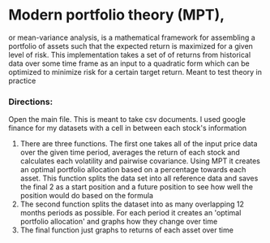 # Modern portfolio theory (MPT), 
or mean-variance analysis, is a mathematical framework for assembling a portfolio of assets such that the expected return is maximized for a given level of risk. 
This implementation takes a set of of returns from historical data over some time frame as an input to a quadratic form which can be optimized to minimize risk for a certain target return.
Meant to test theory in practice

### Directions:

Open the main file. This is meant to take csv documents. I used google finance for my datasets with a cell in between each stock's information
1. There are three functions. The first one takes all of the input price data over the given time period, averages the return of each stock and calculates each volatility and pairwise covariance. Using MPT it creates an optimal portfolio allocation based on a percentage towards each asset. This function splits the data set into all reference data and saves the final 2 as a start position and a future position to see how well the position would do based on the formula
2. The second function splits the dataset into as many overlapping 12 months periods as possible. For each period it creates an 'optimal portfolio allocation' and graphs how they change over time
3. The final function just graphs to returns of each asset over time


